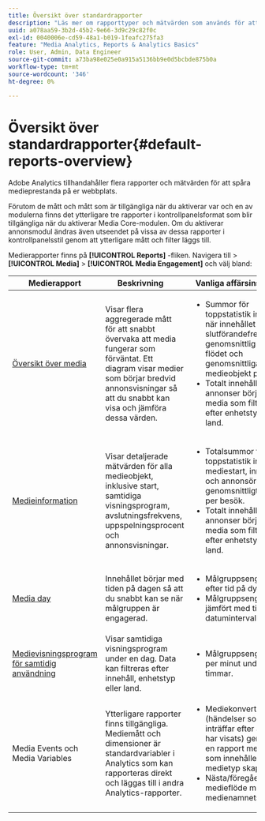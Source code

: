```yaml
---
title: Översikt över standardrapporter
description: "Läs mer om rapporttyper och mätvärden som används för att spåra media på din webbplats. Utforska rapporter i kontrollpanelsstil som är tillgängliga med Media Core-modulen."
uuid: a078aa59-3b2d-45b2-9e66-3d9c29c82f0c
exl-id: 0040006e-cd59-48a1-b019-1feafc275fa3
feature: "Media Analytics, Reports & Analytics Basics"
role: User, Admin, Data Engineer
source-git-commit: a73ba98e025e0a915a5136bb9e0d5bcbde875b0a
workflow-type: tm+mt
source-wordcount: '346'
ht-degree: 0%

---
```


# Översikt över standardrapporter{#default-reports-overview}

Adobe Analytics tillhandahåller flera rapporter och mätvärden för att spåra medieprestanda på er webbplats.

Förutom de mått och mått som är tillgängliga när du aktiverar var och en av modulerna finns det ytterligare tre rapporter i kontrollpanelsformat som blir tillgängliga när du aktiverar Media Core-modulen. Om du aktiverar annonsmodul ändras även utseendet på vissa av dessa rapporter i kontrollpanelsstil genom att ytterligare mått och filter läggs till.

Medierapporter finns på **[!UICONTROL Reports]** -fliken. Navigera till > **[!UICONTROL Media]** > **[!UICONTROL Media Engagement]** och välj bland:

| Medierapport | Beskrivning     | Vanliga affärsinsikter       |
| --- | --- | --- |
| [Översikt över media](media-reports-overview.md) | Visar flera aggregerade mått för att snabbt övervaka att media fungerar som förväntat. Ett diagram visar medier som börjar bredvid annonsvisningar så att du snabbt kan visa och jämföra dessa värden. | <ul> <li>Summor för toppstatistik inklusive när innehållet börjar, slutförandefrekvens, genomsnittlig tid i flödet och genomsnittliga medieobjekt per besök.  </li> <li>Totalt innehåll och annonser börjar för media som filtrerats efter enhetstyp eller land.  </li> </ul> |
| [Medieinformation](media-reports-detail.md) | Visar detaljerade mätvärden för alla medieobjekt, inklusive start, samtidiga visningsprogram, avslutningsfrekvens, uppspelningsprocent och annonsvisningar. | <ul> <li>Totalsummor för toppstatistik inklusive mediestart, innehåll och annonsörer samt genomsnittligt innehåll per besök.  </li> <li>Totalt innehåll och annonser börjar för media som filtrerats efter enhetstyp eller land.  </li> </ul> |
| [Media day](media-reports-daypart.md) | Innehållet börjar med tiden på dagen så att du snabbt kan se när målgruppen är engagerad. | <ul> <li>Målgruppsengagemang efter tid på dygnet.  </li> <li>Målgruppsengagemang jämfört med tidigare datumintervall.  </li> </ul> |
| [Medievisningsprogram för samtidig användning](media-concurrent-viewers-reports.md) | Visar samtidiga visningsprogram under en dag. Data kan filtreras efter innehåll, enhetstyp eller land. | <ul> <li>Målgruppsengagemang per minut under 24 timmar.  </li> </ul> |
| Media Events och Media Variables | Ytterligare rapporter finns tillgängliga. Mediemått och dimensioner är standardvariabler i Analytics som kan rapporteras direkt och läggas till i andra Analytics-rapporter. | <ul> <li>Mediekonvertering (händelser som inträffar efter att media har visats) genom att en rapport med besök som innehåller en medietyp skapas.  </li> <li>Nästa/föregående medieflöde med medienamnets prop.  </li> </ul> |
